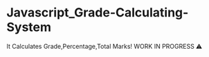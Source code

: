 # Javascript_Grade-Calculating-System

It Calculates Grade,Percentage,Total Marks!
WORK IN PROGRESS ⚠️
